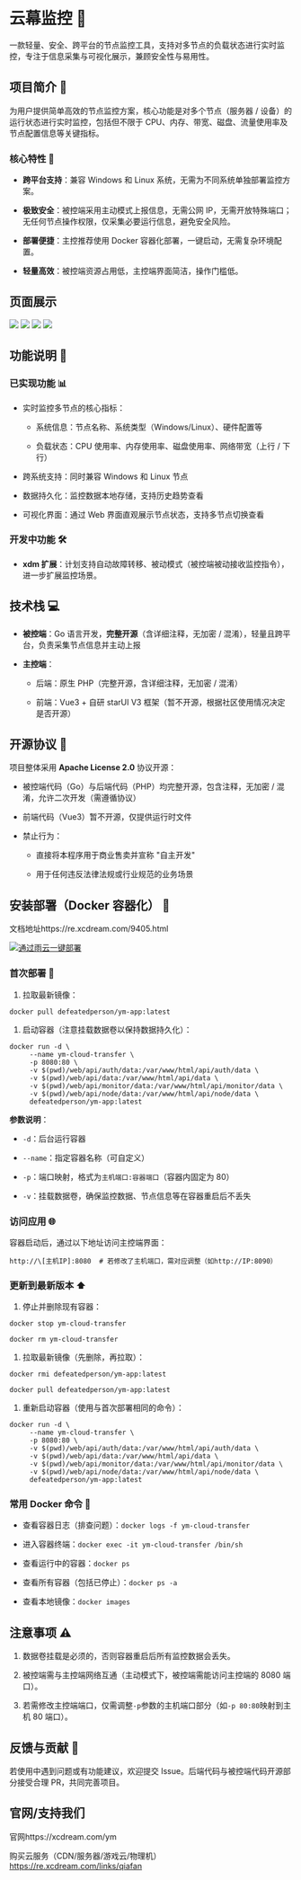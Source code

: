 # 云幕监控 📡

一款轻量、安全、跨平台的节点监控工具，支持对多节点的负载状态进行实时监控，专注于信息采集与可视化展示，兼顾安全性与易用性。

## 项目简介 🌟

为用户提供简单高效的节点监控方案，核心功能是对多个节点（服务器 / 设备）的运行状态进行实时监控，包括但不限于 CPU、内存、带宽、磁盘、流量使用率及节点配置信息等关键指标。

### 核心特性 🚀



*   **跨平台支持**：兼容 Windows 和 Linux 系统，无需为不同系统单独部署监控方案。

*   **极致安全**：被控端采用主动模式上报信息，无需公网 IP，无需开放特殊端口；无任何节点操作权限，仅采集必要运行信息，避免安全风险。

*   **部署便捷**：主控推荐使用 Docker 容器化部署，一键启动，无需复杂环境配置。

*   **轻量高效**：被控端资源占用低，主控端界面简洁，操作门槛低。

## 页面展示
[![](https://raw.githubusercontent.com/defeatedperson/ym/refs/heads/main/photo/11.webp)](https://raw.githubusercontent.com/defeatedperson/ym/refs/heads/main/photo/11.webp)
[![](https://raw.githubusercontent.com/defeatedperson/ym/refs/heads/main/photo/22.webp)](https://raw.githubusercontent.com/defeatedperson/ym/refs/heads/main/photo/22.webp)
[![](https://raw.githubusercontent.com/defeatedperson/ym/refs/heads/main/photo/3.webp)](https://raw.githubusercontent.com/defeatedperson/ym/refs/heads/main/photo/3.webp)
[![](https://raw.githubusercontent.com/defeatedperson/ym/refs/heads/main/photo/4.webp)](https://raw.githubusercontent.com/defeatedperson/ym/refs/heads/main/photo/4.webp)

## 功能说明 🔧

### 已实现功能 📊



*   实时监控多节点的核心指标：


    *   系统信息：节点名称、系统类型（Windows/Linux）、硬件配置等

    *   负载状态：CPU 使用率、内存使用率、磁盘使用率、网络带宽（上行 / 下行）

*   跨系统支持：同时兼容 Windows 和 Linux 节点

*   数据持久化：监控数据本地存储，支持历史趋势查看

*   可视化界面：通过 Web 界面直观展示节点状态，支持多节点切换查看

### 开发中功能 🛠️



*   **xdm 扩展**：计划支持自动故障转移、被动模式（被控端被动接收监控指令），进一步扩展监控场景。

## 技术栈 💻



*   **被控端**：Go 语言开发，**完整开源**（含详细注释，无加密 / 混淆），轻量且跨平台，负责采集节点信息并主动上报

*   **主控端**：


    *   后端：原生 PHP（完整开源，含详细注释，无加密 / 混淆）

    *   前端：Vue3 + 自研 starUI V3 框架（暂不开源，根据社区使用情况决定是否开源）

## 开源协议 📜

项目整体采用 **Apache License 2.0** 协议开源：



*   被控端代码（Go）与后端代码（PHP）均完整开源，包含注释，无加密 / 混淆，允许二次开发（需遵循协议）

*   前端代码（Vue3）暂不开源，仅提供运行时文件

*   禁止行为：


    *   直接将本程序用于商业售卖并宣称 "自主开发"

    *   用于任何违反法律法规或行业规范的业务场景

## 安装部署（Docker 容器化） 🐳

文档地址https://re.xcdream.com/9405.html

[![通过雨云一键部署](https://rainyun-apps.cn-nb1.rains3.com/materials/deploy-on-rainyun-cn.svg)](https://app.rainyun.com/apps/rca/store/6871/dp712_)

### 首次部署 🚀



1.  拉取最新镜像：



```
docker pull defeatedperson/ym-app:latest
```



1.  启动容器（注意挂载数据卷以保持数据持久化）：



```
docker run -d \
     --name ym-cloud-transfer \
     -p 8080:80 \
     -v $(pwd)/web/api/auth/data:/var/www/html/api/auth/data \
     -v $(pwd)/web/api/data:/var/www/html/api/data \
     -v $(pwd)/web/api/monitor/data:/var/www/html/api/monitor/data \
     -v $(pwd)/web/api/node/data:/var/www/html/api/node/data \
     defeatedperson/ym-app:latest
```

**参数说明**：



*   `-d`：后台运行容器

*   `--name`：指定容器名称（可自定义）

*   `-p`：端口映射，格式为`主机端口:容器端口`（容器内固定为 80）

*   `-v`：挂载数据卷，确保监控数据、节点信息等在容器重启后不丢失

### 访问应用 🌐

容器启动后，通过以下地址访问主控端界面：



```
http://\[主机IP]:8080  # 若修改了主机端口，需对应调整（如http://IP:8090）
```

### 更新到最新版本 ⬆️



1.  停止并删除现有容器：



```
docker stop ym-cloud-transfer

docker rm ym-cloud-transfer
```



1.  拉取最新镜像（先删除，再拉取）：


```
docker rmi defeatedperson/ym-app:latest
```



```
docker pull defeatedperson/ym-app:latest
```



1.  重新启动容器（使用与首次部署相同的命令）：



```
docker run -d \
     --name ym-cloud-transfer \
     -p 8080:80 \
     -v $(pwd)/web/api/auth/data:/var/www/html/api/auth/data \
     -v $(pwd)/web/api/data:/var/www/html/api/data \
     -v $(pwd)/web/api/monitor/data:/var/www/html/api/monitor/data \
     -v $(pwd)/web/api/node/data:/var/www/html/api/node/data \
     defeatedperson/ym-app:latest
```

### 常用 Docker 命令 📝



*   查看容器日志（排查问题）：`docker logs -f ym-cloud-transfer`

*   进入容器终端：`docker exec -it ym-cloud-transfer /bin/sh`

*   查看运行中的容器：`docker ps`

*   查看所有容器（包括已停止）：`docker ps -a`

*   查看本地镜像：`docker images`

## 注意事项 ⚠️



1.  数据卷挂载是必须的，否则容器重启后所有监控数据会丢失。

2.  被控端需与主控端网络互通（主动模式下，被控端需能访问主控端的 8080 端口）。

3.  若需修改主控端端口，仅需调整`-p`参数的主机端口部分（如`-p 80:80`映射到主机 80 端口）。

## 反馈与贡献 🤝

若使用中遇到问题或有功能建议，欢迎提交 Issue。后端代码与被控端代码开源部分接受合理 PR，共同完善项目。

## 官网/支持我们

官网https://xcdream.com/ym

购买云服务（CDN/服务器/游戏云/物理机）https://re.xcdream.com/links/qiafan

